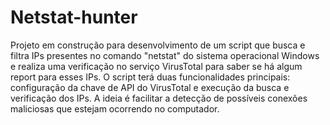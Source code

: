 # Netstat-hunter
Projeto em construção para desenvolvimento de um script que busca e filtra IPs presentes no comando "netstat" do sistema operacional Windows e realiza uma verificação no serviço VirusTotal para saber se há algum report para esses IPs. O script terá duas funcionalidades principais: configuração da chave de API do VirusTotal e execução da busca e verificação dos IPs. A ideia é facilitar a detecção de possíveis conexões maliciosas que estejam ocorrendo no computador.
